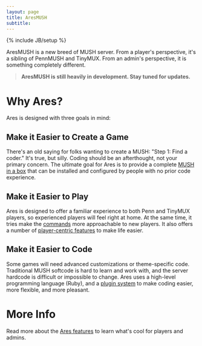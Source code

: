 ```yaml
---
layout: page
title: AresMUSH
subtitle: 
---
```

{% include JB/setup %}

AresMUSH is a new breed of MUSH server.  From a player's perspective, it's a sibling of PennMUSH and TinyMUX.  From an admin's perspective, it is something completely different.

> **AresMUSH is still heavily in development.  Stay tuned for updates.**

# Why Ares?

Ares is designed with three goals in mind:

## Make it Easier to Create a Game
There's an old saying for folks wanting to create a MUSH:  "Step 1: Find a coder."  It's true, but silly.  Coding should be an afterthought, not your primary concern.  The ultimate goal for Ares is to provide a complete [MUSH in a box]({{site.siteroot}}features/turnkey.html) that can be installed and configured by people with no prior code experience.

## Make it Easier to Play
Ares is designed to offer a familiar experience to both Penn and TinyMUX players, so experienced players will feel right at home.  At the same time, it tries make the [commands]({{site.siteroot}}features/commands.html) more approachable to new players.  It also offers a number of [player-centric features]({{site.siteroot}}features/littlethings.html) to make life easier.

## Make it Easier to Code
Some games will need advanced customizations or theme-specific code.  Traditional MUSH softcode is hard to learn and work with, and the server hardcode is difficult or impossible to change.  Ares uses a high-level programming language (Ruby), and a [plugin system]({{site.siteroot}}features/plugins.html) to make coding easier, more flexible, and more pleasant.

# More Info

Read more about the [Ares features]({{site.siteroot}}features/) to learn what's cool for players and admins.
